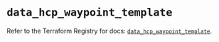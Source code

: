 # `data_hcp_waypoint_template`

Refer to the Terraform Registry for docs: [`data_hcp_waypoint_template`](https://registry.terraform.io/providers/hashicorp/hcp/0.94.0/docs/data-sources/waypoint_template).
